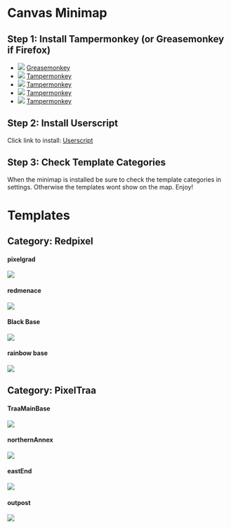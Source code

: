 # Canvas Minimap
## Step 1: Install Tampermonkey (or Greasemonkey if Firefox)
* ![](https://raw.githubusercontent.com/reek/anti-adblock-killer/gh-pages/images/firefox.png) [Greasemonkey](https://addons.mozilla.org/firefox/addon/greasemonkey/)
* ![](https://raw.githubusercontent.com/reek/anti-adblock-killer/gh-pages/images/chrome.png) [Tampermonkey](https://chrome.google.com/webstore/detail/tampermonkey/dhdgffkkebhmkfjojejmpbldmpobfkfo)
* ![](https://raw.githubusercontent.com/reek/anti-adblock-killer/gh-pages/images/opera.png) [Tampermonkey](https://addons.opera.com/extensions/details/tampermonkey-beta/)
* ![](https://raw.githubusercontent.com/reek/anti-adblock-killer/gh-pages/images/safari.png) [Tampermonkey](https://safari.tampermonkey.net/tampermonkey.safariextz)
* ![](https://raw.githubusercontent.com/reek/anti-adblock-killer/gh-pages/images/msedge.png) [Tampermonkey](https://www.microsoft.com/store/p/tampermonkey/9nblggh5162s)

## Step 2: Install Userscript
Click link to install: [Userscript](https://github.com/plutorising/Minimap/raw/master/minimap.pub.user.js)

## Step 3: Check Template Categories
When the minimap is installed be sure to check the template categories in settings. Otherwise the templates wont show on the map. Enjoy!

# Templates

## Category: Redpixel

#### pixelgrad
[![](https://raw.githubusercontent.com/plutorising/Minimap/master/templates/pixelgrad.png)](https://pixelcanvas.io/@-462,-571)

#### redmenace
[![](https://raw.githubusercontent.com/plutorising/Minimap/master/templates/redmenace.png)](https://pixelcanvas.io/@-1994,3810)

#### Black Base
[![](https://raw.githubusercontent.com/plutorising/Minimap/master/templates/Black%20Base.png)](https://pixelcanvas.io/@5339,4057)

#### rainbow base
[![](https://raw.githubusercontent.com/plutorising/Minimap/master/templates/rainbow%20base.png)](https://pixelcanvas.io/@2778,-3533)



## Category: PixelTraa

#### TraaMainBase
[![](https://raw.githubusercontent.com/plutorising/Minimap/master/templates/TraaMainBase.png)](https://pixelcanvas.io/@1450,959)

#### northernAnnex
[![](https://raw.githubusercontent.com/plutorising/Minimap/master/templates/northernAnnex.png)](https://pixelcanvas.io/@1435,766)

#### eastEnd
[![](https://raw.githubusercontent.com/plutorising/Minimap/master/templates/eastEnd.png)](https://pixelcanvas.io/@1973,987)

#### outpost
[![](https://raw.githubusercontent.com/plutorising/Minimap/master/templates/outpost.png)](https://pixelcanvas.io/@139290,-22490)


